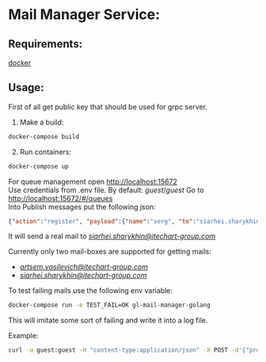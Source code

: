 Mail Manager Service:
====================

Requirements:
------------

[docker](https://www.docker.com/)

Usage:
-----

First of all get public key that should be used for grpc server.

1. Make a build:
```bash
docker-compose build
```

2. Run containers:
```bash
docker-compose up
```

For queue management open [http://localhost:15672](http://localhost:15672/)  
Use credentials from .env file. By default: *guest*/*guest*
Go to [http://localhost:15672/#/queues](http://localhost:15672/#/queues)  
Into Publish messages put the following json:
```json
{"action":"register", "payload":{"name":"serg", "to":"siarhei.sharykhin@itechart-group.com", "token":"12345"}}
```
It will send a real mail to *siarhei.sharykhin@itechart-group.com*

Currently only two mail-boxes are supported for getting mails:  
- *artsem.vasilevich@itechart-group.com*  
- *siarhei.sharykhin@itechart-group.com*

To test failing mails use the following env variable:
```bash
docker-compose run -e TEST_FAIL=OK gl-mail-manager-golang
```
This will imitate some sort of failing and write it into a log file.

Example:
```bash
curl -u guest:guest -H "content-type:application/json" -X POST -d'{"properties":{"delivery_mode":2},"routing_key":"mail","payload":"{\"action\":\"register\", \"payload\":{\"name\":\"serg\", \"to\":\"siarhei.sharykhin@itechart-group.com\", \"token\":\"12345\"}}","payload_encoding":"string"}' http://localhost:15672/api/exchanges/%2f/amq.default/publish
```